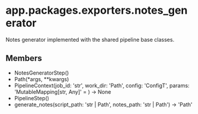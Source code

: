 # app.packages.exporters.notes_generator

Notes generator implemented with the shared pipeline base classes.

## Members
- NotesGeneratorStep()
- Path(*args, **kwargs)
- PipelineContext(job_id: 'str', work_dir: 'Path', config: 'ConfigT', params: 'MutableMapping[str, Any]' = <factory>) -> None
- PipelineStep()
- generate_notes(script_path: 'str | Path', notes_path: 'str | Path') -> 'Path'
